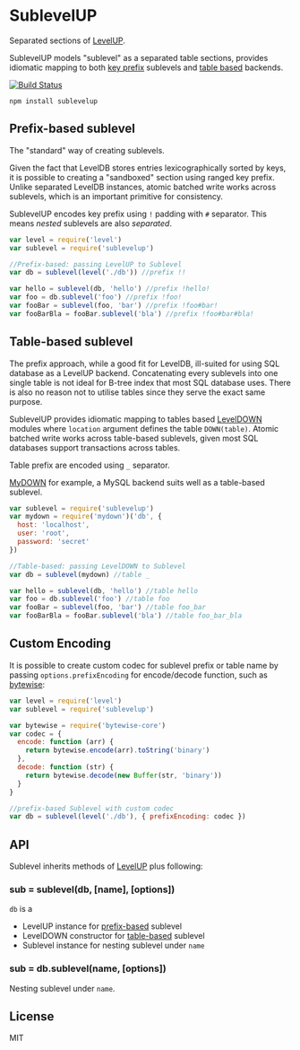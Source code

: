 # SublevelUP

Separated sections of [LevelUP](https://github.com/Level/levelup).

SublevelUP models "sublevel" as a separated table sections, provides 
idiomatic mapping to both
[key prefix](#prefix-based-sublevel) sublevels and [table based](#table-based-sublevel) backends.
 
[![Build Status](https://travis-ci.org/cshum/sublevelup.svg)](https://travis-ci.org/cshum/sublevelup)

```
npm install sublevelup
```

## Prefix-based sublevel

The "standard" way of creating sublevels.

Given the fact that LevelDB stores entries lexicographically sorted by keys,
it is possible to creating a "sandboxed" section using ranged key prefix.
Unlike separated LevelDB instances, atomic batched write works across sublevels, which is an important primitive for consistency.

SublevelUP encodes key prefix using `!` padding with `#` separator. This means *nested* sublevels are also *separated*.

```js
var level = require('level')
var sublevel = require('sublevelup')

//Prefix-based: passing LevelUP to Sublevel
var db = sublevel(level('./db')) //prefix !!

var hello = sublevel(db, 'hello') //prefix !hello!
var foo = db.sublevel('foo') //prefix !foo!
var fooBar = sublevel(foo, 'bar') //prefix !foo#bar!
var fooBarBla = fooBar.sublevel('bla') //prefix !foo#bar#bla!

```

## Table-based sublevel

The prefix approach, while a good fit for LevelDB, ill-suited for using SQL database as a LevelUP backend.
Concatenating every sublevels into one single table is not ideal for B-tree index that most SQL database uses.
There is also no reason not to utilise tables since they serve the exact same purpose. 

SublevelUP provides idiomatic mapping to tables based [LevelDOWN](https://github.com/Level/abstract-leveldown) modules where `location` argument defines the table `DOWN(table)`.
Atomic batched write works across table-based sublevels, given most SQL databases support transactions across tables. 

Table prefix are encoded using `_` separator.

[MyDOWN](https://github.com/cshum/mydown) for example, a MySQL backend suits well as a table-based sublevel.

```js
var sublevel = require('sublevelup')
var mydown = require('mydown')('db', {
  host: 'localhost',
  user: 'root',
  password: 'secret'
})

//Table-based: passing LevelDOWN to Sublevel
var db = sublevel(mydown) //table _

var hello = sublevel(db, 'hello') //table hello
var foo = db.sublevel('foo') //table foo
var fooBar = sublevel(foo, 'bar') //table foo_bar
var fooBarBla = fooBar.sublevel('bla') //table foo_bar_bla

```

## Custom Encoding

It is possible to create custom codec for sublevel prefix or table name by passing `options.prefixEncoding` for encode/decode function,
such as [bytewise](https://github.com/deanlandolt/bytewise-core):

```js
var level = require('level')
var sublevel = require('sublevelup')

var bytewise = require('bytewise-core')
var codec = {
  encode: function (arr) {
    return bytewise.encode(arr).toString('binary')
  },
  decode: function (str) {
    return bytewise.decode(new Buffer(str, 'binary'))
  }
}

//prefix-based Sublevel with custom codec
var db = sublevel(level('./db'), { prefixEncoding: codec })
```

## API

Sublevel inherits methods of [LevelUP](https://github.com/Level/levelup#api) plus following:

### sub = sublevel(db, [name], [options])

`db` is a 

* LevelUP instance for [prefix-based](#prefix-based-sublevel) sublevel
* LevelDOWN constructor for [table-based](#table-based-sublevel) sublevel
* Sublevel instance for nesting sublevel under `name`

### sub = db.sublevel(name, [options])

Nesting sublevel under `name`.

## License

MIT
